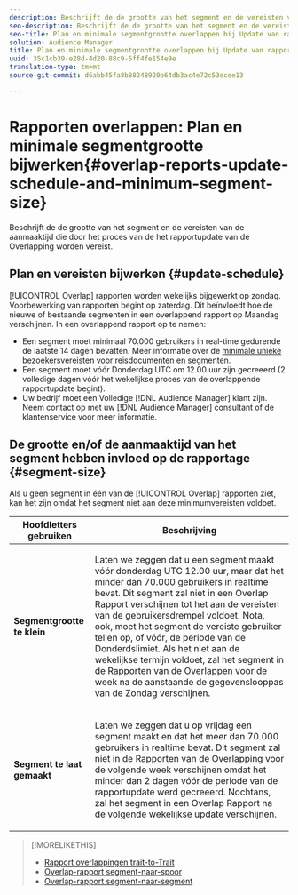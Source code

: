 ```yaml
---
description: Beschrijft de de grootte van het segment en de vereisten van de aanmaaktijd die door het proces van de het rapportupdate van de Overlapping worden vereist.
seo-description: Beschrijft de de grootte van het segment en de vereisten van de aanmaaktijd die door het proces van de het rapportupdate van de Overlapping worden vereist.
seo-title: Plan en minimale segmentgrootte overlappen bij Update van rapporten
solution: Audience Manager
title: Plan en minimale segmentgrootte overlappen bij Update van rapporten
uuid: 35c1cb39-e28d-4d20-88c9-5ff4fe154e9e
translation-type: tm+mt
source-git-commit: d6abb45fa8b88248920b64db3ac4e72c53ecee13

---
```



# Rapporten overlappen: Plan en minimale segmentgrootte bijwerken{#overlap-reports-update-schedule-and-minimum-segment-size}

Beschrijft de de grootte van het segment en de vereisten van de aanmaaktijd die door het proces van de het rapportupdate van de Overlapping worden vereist.

## Plan en vereisten bijwerken {#update-schedule}

[!UICONTROL Overlap] rapporten worden wekelijks bijgewerkt op zondag. Voorbewerking van rapporten begint op zaterdag. Dit beïnvloedt hoe de nieuwe of bestaande segmenten in een overlappend rapport op Maandag verschijnen. In een overlappend rapport op te nemen:

* Een segment moet minimaal 70.000 gebruikers in real-time gedurende de laatste 14 dagen bevatten. Meer informatie over de [minimale unieke bezoekersvereisten voor reisdocumenten en segmenten](../../reporting/report-sampling.md#data-sampling-ratio).
* Een segment moet vóór Donderdag UTC om 12.00 uur zijn gecreeerd (2 volledige dagen vóór het wekelijkse proces van de overlappende rapportupdate begint).
* Uw bedrijf moet een Volledige [!DNL Audience Manager] klant zijn. Neem contact op met uw [!DNL Audience Manager] consultant of de klantenservice voor meer informatie.

## De grootte en/of de aanmaaktijd van het segment hebben invloed op de rapportage {#segment-size}

Als u geen segment in één van de [!UICONTROL Overlap] rapporten ziet, kan het zijn omdat het segment niet aan deze minimumvereisten voldoet.

<table id="table_BE2937C1FA314BBDBD1D026321D6E6B1"> 
 <thead> 
  <tr> 
   <th colname="col1" class="entry"> Hoofdletters gebruiken </th> 
   <th colname="col2" class="entry"> Beschrijving </th> 
  </tr> 
 </thead>
 <tbody> 
  <tr> 
   <td colname="col1"> <p> <b>Segmentgrootte te klein</b> </p> </td> 
   <td colname="col2"> <p>Laten we zeggen dat u een segment maakt vóór donderdag UTC 12.00 uur, maar dat het minder dan 70.000 gebruikers in realtime bevat. Dit segment zal niet in een <span class="wintitle"> Overlap Rapport</span> verschijnen tot het aan de vereisten van de gebruikersdrempel voldoet. Nota, ook, moet het segment de vereiste gebruiker tellen op, of vóór, de periode van de Donderdslimiet. Als het niet aan de wekelijkse termijn voldoet, zal het segment in de Rapporten <span class="wintitle"> van de</span> Overlappen voor de week na de aanstaande de gegevenslooppas van de Zondag verschijnen. </p> </td> 
  </tr> 
  <tr> 
   <td colname="col1"> <p> <b>Segment te laat gemaakt</b> </p> </td> 
   <td colname="col2"> <p>Laten we zeggen dat u op vrijdag een segment maakt en dat het meer dan 70.000 gebruikers in realtime bevat. Dit segment zal niet in de Rapporten <span class="wintitle"> van de</span> Overlapping voor de volgende week verschijnen omdat het minder dan 2 dagen vóór de periode van de rapportupdate werd gecreeerd. Nochtans, zal het segment in een <span class="wintitle"> Overlap Rapport</span> na de volgende wekelijkse update verschijnen. </p> </td> 
  </tr> 
 </tbody> 
</table>

>[!MORELIKETHIS]
>
>* [Rapport overlappingen trait-to-Trait](../../reporting/dynamic-reports/trait-trait-overlap-report.md#trait-to-trait-overlap-report)
>* [Overlap-rapport segment-naar-spoor](../../reporting/dynamic-reports/segment-trait-overlap-report.md)
>* [Overlap-rapport segment-naar-segment](../../reporting/dynamic-reports/segment-segment-overlap-report.md)

